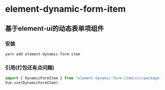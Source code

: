 <!--
 * @Date: 2020-06-17 14:43:20
 * @LastEditors: 曾令宇
 * @LastEditTime: 2020-06-17 17:19:16
 * @FilePath: \element-dynamic-form-item\README.md
--> 
# element-dynamic-form-item

## 基于element-ui的动态表单项组件

### 安装

``` bash
yarn add element-dynamic-form-item
```

### 引用(打包还有点问题)

``` typescript
import { DynamicFormItem } from "element-dynamic-form-item/src/packages/dynamic-form-item";
Vue.use(DynamicFormItem);
```
  